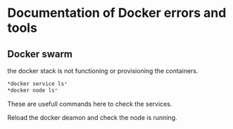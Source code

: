 # Documentation of Docker errors and tools

## Docker swarm
the docker stack is not functioning or provisioning the containers.

```sh
*docker service ls*
*docker node ls*
```
These are usefull commands here to check the services.

Reload the docker deamon and check the node is running.
